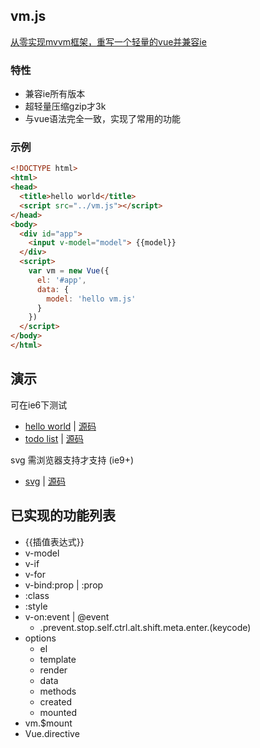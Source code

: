 ## vm.js

[从零实现mvvm框架，重写一个轻量的vue并兼容ie](https://github.com/wusfen/vm/wiki)

### 特性
* 兼容ie所有版本
* 超轻量压缩gzip才3k
* 与vue语法完全一致，实现了常用的功能

### 示例
```html
<!DOCTYPE html>
<html>
<head>
  <title>hello world</title>
  <script src="../vm.js"></script>
</head>
<body>
  <div id="app">
    <input v-model="model"> {{model}}
  </div>
  <script>
    var vm = new Vue({
      el: '#app',
      data: {
        model: 'hello vm.js'
      }
    })
  </script>
</body>
</html>
```


## 演示

可在ie6下测试

* [hello world](https://wusfen.github.io/vm/examples/helloWorld.html) | [源码](examples/helloWorld.html)
* [todo list](https://wusfen.github.io/vm/examples/todoList.html) | [源码](examples/todoList.html)

svg 需浏览器支持才支持 (ie9+)
* [svg](https://wusfen.github.io/vm/examples/svg.html) | [源码](examples/svg.html)

## 已实现的功能列表

* {{插值表达式}}
* v-model
* v-if
* v-for
* v-bind:prop | :prop
* :class
* :style
* v-on:event | @event
  * .prevent.stop.self.ctrl.alt.shift.meta.enter.(keycode)
* options
  * el
  * template
  * render
  * data
  * methods
  * created
  * mounted
* vm.$mount
* Vue.directive